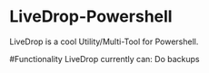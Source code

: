 # LiveDrop-Powershell
LiveDrop is a cool Utility/Multi-Tool for Powershell.

#Functionality
LiveDrop currently can:
Do backups

